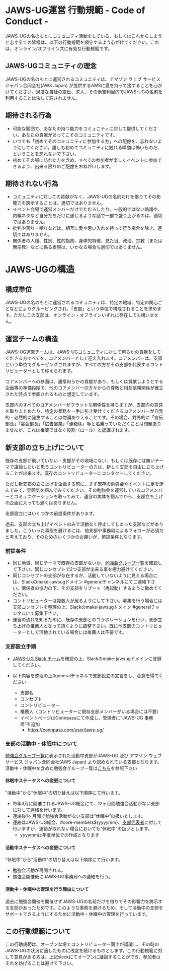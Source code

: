# JAWS-UG運営 行動規範 - Code of Conduct -

JAWS-UGの名のもとにコミュニティ活動をしている、もしくはこれからしようと志す全ての皆様は、以下の行動規範を順守するよう心がけてください。これは、オンライン/オフライン共に有効な行動規範です。

## JAWS-UGコミュニティの理念

JAWS-UGの名のもとに運営されるコミュニティは、アマゾン ウェブ サービス ジャパン合同会社(AWS Japan) が提供するAWSに愛を持って接することを心がけてください。過度な自社の宣伝、求人、その他営利目的でJAWS-UGの名前を利用することは決して許されません。

## 期待される行為

* 可能な範囲で、あなたの持つ能力をコミュニティに対して提供してください。あなたの貢献があってこそのコミュニティです。
* いつでも「初めてそのコミュニティに参加する方」への配慮を、忘れないようにしてください。誰しも初めてコミュニティに触れる瞬間は怖いものだ、ということを忘れないで下さい。
* 初めてその場に訪れた方を含め、すべての参加者が楽しくイベントに参加できるよう、出来る限りのご配慮をおねがいします。

## 期待されない行為

* コミュニティに対しての貢献がなく、JAWS-UGの名前だけを借りてその影響力を誇示することは、適切ではありません。
* イベント会場で運営メンバーだけでたむろしたり、一般的ではない略語や、内輪ネタなど自分たちだけに通じるような話で一部で盛り上がるのは、適切ではありません。
* 批判や罵り・嘲りなどは、相互に愛や思い入れを持って行う場合を除き、適切ではありません。
* 関係者の人種、性別、性的指向、身体的特徴、見た目、政治、宗教（または無宗教）などに係る表現は、いかなる場合も適切ではありません。

# JAWS-UGの構造

## 構成単位

JAWS-UGの名のもとに運営されるコミュニティは、特定の地域、特定の関心ごとなどによりグルーピングされ、「支部」という単位で構成されることを求めます。ただしこの支部は、オンライン・オフラインいずれに存在しても構いません。

## 運営チームの構造

JAWS-UG運営チームは、JAWS-UGコミュニティに対して何らかの貢献をしてくださる方すべてを、コアメンバーとして迎え入れます。コアメンバーは、支部という単位でグルーピングされますが、すべての方がその支部を代表するコントリビューターとして称えられます。

コアメンバーへの参画は、通常何らかの貢献があり、もしくは貢献しようとする企画等の準備段階で、他のコアメンバーの方々からの尊敬と相互信頼関係が確立された時点で参画されるものと想定しています。

支部内のすべてのコアメンバーがフラットな関係性を持ちますが、支部内の意見を取りまとめたり、特定の業務を一手に引き受けてくださるコアメンバーが自発的・必然的に発生することは勿論ありえることです。その場合、対外的に「宣伝部長」「宴会部長」「広告営業」「連絡係」等と名乗っていただくことは問題ありませんが、これは権威ではなく役割（ロール）と認識されます。

## 新支部の立ち上げについて

既存の支部が動いていない・支部がその地域にない、もしくは既存には無いテーマで議論したいと思うコントリビューターの方は、新しく支部を自由に立ち上げることが出来ます。既存のコントリビューターにコンタクトしてください。

ただし新支部の立ち上げを企画する前に、まず既存の勉強会やイベントに足を運んでみて、雰囲気を掴んでみてください。その勉強会を運営しているコアメンバーとコミュニケーションを取ってみて、運営の実体を掴んでから、支部立ち上げの企画に入っても遅くはありません。

支部設立にはいくつかの前提条件があります。

過去、支部の立ち上げイベントのみで活動なく停止してしまった支部などがありました。こういった事態を避けるには、他支部や事務局によるフォローが必須だと考えており、そのためのいくつかのお願いが、前提条件となります。


### 前提条件

* 同じ地域、同じテーマで既存の支部がないか、[勉強会グループ一覧](https://jaws-ug.jp/act/)を確認して下さい。同じコンセプトで2つ支部が出来る事を極力避けてください。
* 同じコンセプトの支部が存在するが、活動していないように見える場合には、Slackのmake-jawsugドメイン #generalチャンネルにてご連絡下さい。関係者の協力の下、その支部をリブート（再起動）するように勧めてください。
* コントリビューターは複数人が居るようにして下さい。募集を行う場合には支部コンセプトを整理の上、Slackのmake-jawsugドメイン #generalチャンネルにて募集下さい。
* 運営の流れを知るために、既存の支部とのコラボレーションを行い、支部立ち上げの推薦人となって頂くように調整下さい。既に他支部のコントリビューターとして活動されている場合には推薦人は不要です。

### 支部設立手順

* [JAWS-UG Slack チーム](https://jaws-ug.jp/jaws-ug-slack/)を確認の上、Slackのmake-jawsugドメインに登録してください。
* 以下内容を整理の上#generalチャネルで支部設立の宣言をし、合意を得てください

  * 支部名
  * コンセプト
  * コントリビューター
  * 推薦人（コントリビューターに既存支部メンバーがいる場合には不要）
  * イベントページはConnpassにて作成し、管理者に”JAWS-UG 事務局”を追加
    * https://connpass.com/user/jaws-ug/

### 支部の活動中・休眠中について
[勉強会グループ一覧](https://jaws-ug.jp/act/)に表示された活動中支部がJAWS-UG 及び アマゾン ウェブ サービス ジャパン合同会社(AWS Japan) より認められている支部となります。活動中・休眠中を含めた勉強会グループ一覧は[こちら](https://docs.google.com/spreadsheets/d/18ceDqZoXyFT92S7MwsvS9a6SrKnd0D1gssKJkDzIE4g/edit?usp=sharing)を参照下さい

#### 休眠中ステータスへの変更について
”活動中”から”休眠中”の切り替えは以下順序にて行います。
- 毎年3月に開催されるJAWS-UG総会にて、12ヶ月間勉強会活動がない支部に対して連絡を行います。
- 連絡後1ヶ月間で勉強会活動がない支部は”休眠中”の扱いとします。
- 連絡はJAWS-UG総会、#core-members${yyyymm}、[支部代表者](https://docs.google.com/spreadsheets/d/18ceDqZoXyFT92S7MwsvS9a6SrKnd0D1gssKJkDzIE4g/edit?usp=sharing)に対して行いますが、連絡が取れない場合においても”休眠中”の扱いとします。
  - yyyymmは年度単位での作成となります

#### 活動中ステータスへの変更について
”休眠中”から”活動中”の切り替えは以下順序にて行います。
- 勉強会活動が再開される。
- 勉強会開催後にJAWS-UG事務局への連絡を行う。

#### 活動中・休眠中の管理を行う理由について
過去に勉強会開催を開催せずJAWS-UGの名前だけを借りてその影響力を誇示する支部があったためです。このような事態を避けるため、そして活動中の支部をサポートできるようにするために活動中・休眠中の管理を行っています。

## この行動規範について

この行動規範は、オープンな場でコントリビューター同士が議論し、その時のJAWS-UGの状況に適したものに改変を続けるものとします。この行動規範に対して意見がある方は、上記slackにてオープンに議論することができ、参加者はそれを妨げることは避けて下さい。
